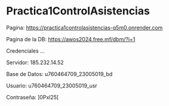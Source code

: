 # Practica1ControlAsistencias

Pagina: https://practica1controlasistencias-q5m0.onrender.com

Pagina de la DB: https://awos2024.free.mf/dbm/?i=1

Credenciales ...

Servidor: 185.232.14.52

Base de Datos: u760464709_23005019_bd

Usuario: u760464709_23005019_usr

Contraseña: ]0Pxl25[

